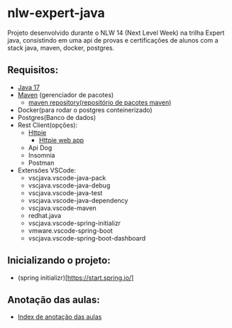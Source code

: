 # nlw-expert-java

Projeto desenvolvido durante o NLW 14 (Next Level Week) na trilha Expert java, consistindo em uma api de provas e certificações de alunos com a stack java, maven, docker, postgres.

## Requisitos:

- [Java 17](https://docs.oracle.com/en/java/javase/17/index.html)
- [Maven](https://maven.apache.org/download.cgi) (gerenciador de pacotes)
  - [maven repository(repositório de pacotes maven)](https://mvnrepository.com/)
- Docker(para rodar o postgres conteinerizado)
- Postgres(Banco de dados)
- Rest Client(opções):
  - [Httpie](http://httpie.io/desktop)
    - [Httpie web app](https://httpie.io/app)
  - Api Dog
  - Insomnia
  - Postman
- Extensões VSCode:
  - vscjava.vscode-java-pack
  - vscjava.vscode-java-debug
  - vscjava.vscode-java-test
  - vscjava.vscode-java-dependency
  - vscjava.vscode-maven
  - redhat.java
  - vscjava.vscode-spring-initializr
  - vmware.vscode-spring-boot
  - vscjava.vscode-spring-boot-dashboard

## Inicializando o projeto:

- (spring initializr)[https://start.spring.io/]

## Anotação das aulas:

- [Index de anotação das aulas](class_notes/general-class-index.md)
